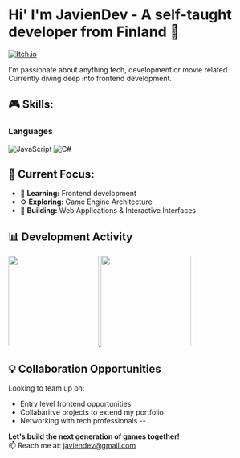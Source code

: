 # Hi' I'm JavienDev - A self-taught developer from Finland 👋
 
[![Itch.io](https://img.shields.io/badge/-Itch.io-FA5C5C?style=flat-square&logo=itch.io&logoColor=white)](https://javiendev.itch.io/)

I'm passionate about anything tech, development or movie related. Currently diving deep into frontend development.
## 🎮 Skills:

### Languages
![JavaScript](https://img.shields.io/badge/-JavaScript-F7DF1E?style=flat-square&logo=javascript&logoColor=black)
![C#](https://img.shields.io/badge/-C%23-239120?style=flat-square&logo=c-sharp&logoColor=white)



## 🚀 Current Focus:
- 🧠 **Learning:** Frontend development
- ⚙️ **Exploring:** Game Engine Architecture
- 🎨 **Building:** Web Applications & Interactive Interfaces

## 📊 Development Activity

<a href="https://github.com/JavienDev">
  <img height="180em" src="https://github-readme-stats.vercel.app/api?username=JavienDev&show_icons=true&theme=radical&include_all_commits=true&count_private=true"/>
  <img height="180em" src="https://github-readme-stats.vercel.app/api/top-langs/?username=JavienDev&layout=compact&theme=radical"/>
</a>


## 💡 Collaboration Opportunities
Looking to team up on:
- Entry level frontend opportunities
- Collabaritve projects to extend my portfolio
- Networking with tech professionals
--

**Let's build the next generation of games together!**  
📫 Reach me at: [javiendev@gmail.com](mailto:javiendev@gmail.com)
